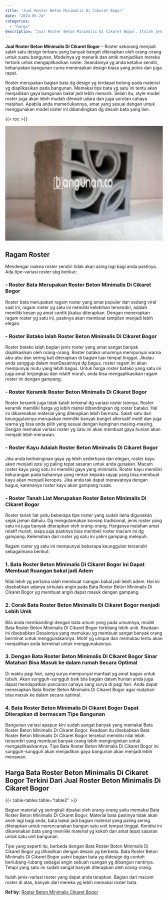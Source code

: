 ```yaml
---
title: "Jual Roster Beton Minimalis Di Cikaret Bogor"
date: "2024-05-24"
categories: 
  - "harga"
description: "Jual Roster Beton Minimalis Di Cikaret Bogor. Itulah jenis-variasi roster yang dapat anda terapkan. Bagian dari macam roster di atas, banyak dari mereka yg l..."
---
```


**Jual Roster Beton Minimalis Di Cikaret Bogor** – Roster sekarang menjadi salah satu design terbaru yang banyak banget diterapkan oleh orang-orang untuk suatu bangunan. Modelnya yg menarik dan antik menjadikan mereka tertarik untuk mengaplikasikan roster. Seandainya yg anda ketahui sendiri, kebanyakan bangunan cuma menerapkan design biasa yang polos dan juga rapat.

Roster merupakan bagian bata dg design yg terdapat bolong pada material yg diaplikasikan pada bangunan. Memakai tipe bata yg satu ini tentu akan menjadikan gaya bangunan bakal jadi lebih menarik. Selain itu, style model roster juga akan lebih mudah dilewati udara dan juga sorotan cahaya matahari. Apabila anda memerlukannya, amat yang sesuai dengan untuk menggunakan model roster ini dibandingkan dg desain bata yang lain.

{{< toc >}}

![Jual Roster Beton Minimalis Di Cikaret Bogor](/images/bata-roster-minimalis-16.png)

## Ragam Roster

Mendengar makna roster sendiri tidak akan asing lagi bagi anda pastinya. Ada tipe-variasi roster sbg berikut:

### \- Roster Bata Merupakan Roster Beton Minimalis Di Cikaret Bogor

Roster bata merupakan ragam roster yang amat populer dan sedang viral saat ini, ragam roster yg satu ini memiliki kelebihan tersendiri, adalah memiliki kesan yg amat cantik jikalau diterapkan. Dengan menerapkan ragam roster yg satu ini, pastinya akan membuat tampilan menjadi lebih elegan.

### \- Roster Batako Ialah Roster Beton Minimalis Di Cikaret Bogor

Roster batako ialah bagian jenis roster yang amat sangat banyak diaplikasikan oleh orang-orang. Roster batako umumnya mempunyai warna abu-abu dan sering kali diterapkan di bagian luar tempat tinggal. Jikalau anda sanggup dalam menDesainnya dg bagus, roster ragam ini akan mempunyai mutu yang lebih bagus. Untuk harga roster batako yang satu ini juga amat terjangkau dan relatif murah, anda bisa mengaplikasikan ragam roster ini dengan gampang.

### \- Roster Keramik Roster Beton Minimalis Di Cikaret Bogor

Roster keramik juga tidak kalah terkenal dg variasi roster lainnya. Roster keramik memiliki harga yg lebih mahal dibandingkan dg roster batako. Hal ini dikarenakan material yang diterapkan lebih bermutu. Salah satu dari keunggulannya merupakan memiliki banyak banget alternatif motif dan juga warna yg bisa anda pilih yang sesuai dengan keinginan masing-masing. Dengan memakai variasi roster yg satu ini akan membuat gaya hunian akan menjadi lebih menawan.

### \- Roster Kayu Adalah Roster Beton Minimalis Di Cikaret Bogor

Jika anda berkeinginan gaya yg lebih sederhana dan elegan, roster kayu akan menjadi opsi yg paling tepat sasaran untuk anda gunakan. Macam roster kayu yang satu ini memiliki gaya yang minimalis. Roster kayu memiliki kekurangan pada bahannya yang rentan kepada rayap yang bisa membuat kayu akan menjadi keropos. Jika anda tak dapat merawatnya dengan bagus, karenanya roster kayu akan gampang rusak.

### \- Roster Tanah Liat Merupakan Roster Beton Minimalis Di Cikaret Bogor

Roster tanah liat yaitu beberapa tipe roster yang sudah lama digunakan sejak jaman dahulu. Dg mengutamakan konsep tradisional, jenis roster yang satu ini juga banyak diterapkan oleh orang-orang. Harganya malahan amat relatif murah, siapa saja pastinya bisa membeli roster macam ini dg gampang. Kelemahan dari roster yg satu ini yakni gampang melepuh.

Ragam roster yg satu ini mempunyai beberapa keunggulan tersendiri sebagaimana berikut:

### 1\. Bata Roster Beton Minimalis Di Cikaret Bogor ini Dapat Membuat Ruangan bakal jadi Adem

Nilai lebih yg pertama ialah membuat ruangan bakal jadi lebih adem. Hal ini disebabkan adanya sirkulais angin pada Bata Roster Beton Minimalis Di Cikaret Bogor yg membuat angin dapat masuk dengan gampang.

### 2\. Corak Bata Roster Beton Minimalis Di Cikaret Bogor menjadi Lebih Unik

Bila anda membandingi dengan bata umum yang pada umumnya, model Bata Roster Beton Minimalis Di Cikaret Bogor terbilang lebih unik. Keadaan ini disebabkan Desainnya yang memukau yg membuat sangat banyak orang berminat untuk menggunakannya. Motif yg unique dan memukau tentu akan menjadikan anda berminat untuk menggunakannya.

### 3\. Dengan Bata Roster Beton Minimalis Di Cikaret Bogor Sinar Matahari Bisa Masuk ke dalam rumah Secara Optimal

Di waktu pagi hari, sang surya mempunyai manfaat yg amat bagus untuk tubuh. Akan sungguh-sungguh baik bila bagian dalam hunian anda juga dapat mendapatkan pancaran cahaya sang surya di pagi hari. Anda dapat menerapkan Bata Roster Beton Minimalis Di Cikaret Bogor agar matahari bisa masuk ke dalam secara optimal.

### 4\. Bata Roster Beton Minimalis Di Cikaret Bogor Dapat Diterapkan di bermacam Tipe Bangunan

Bangunan variasi apapun kini sudah sangat banyak yang memakai Bata Roster Beton Minimalis Di Cikaret Bogor. Keadaan itu disebabkan Bata Roster Beton Minimalis Di Cikaret Bogor tersebut memiliki nilai lebih tersendiri yang membuat banyak orang lebih menginginkan untuk mengaplikasikannya. Tipe Bata Roster Beton Minimalis Di Cikaret Bogor ini sungguh-sungguh akan menjadikan gaya bangunan akan menjadi lebih menawan.

## Harga Bata Roster Beton Minimalis Di Cikaret Bogor Terkini Dari Jual Roster Beton Minimalis Di Cikaret Bogor

{{< table-tables table="table2" >}}

Bagian material yg seringkali dipakai oleh orang-orang yaitu memakai Bata Roster Beton Minimalis Di Cikaret Bogor. Material bata pastinya tidak akan aneh lagi bagi anda, bata bakal jadi bagian material yang paling sering diterapkan untuk merencanakan bangun satu unit tempat tinggal. Kondisi ini dikarenakan bata yang memiliki material yg kokoh dan amat tepat sasaran untuk satu unit bangunan.

Tipe yang seperti itu, berbeda dengan Bata Roster Beton Minimalis Di Cikaret Bogor yg dihasilkan dengan desain yg berbeda. Bata Roster Beton Minimalis Di Cikaret Bogor yakni bagian bata yg didesign dg contoh berlubang-lubang sebagai angin sebuah ruangan yg dibangun nantinya. Tetapi yang satu ini sudah sangat banyak diterapkan oleh orang-orang.

Itulah jenis-variasi roster yang dapat anda terapkan. Bagian dari macam roster di atas, banyak dari mereka yg lebih memakai roster bata.

**Ref by:** [Roster Beton Minimalis Cikaret Bogor](https://id.wikipedia.org/wiki/Roster)
